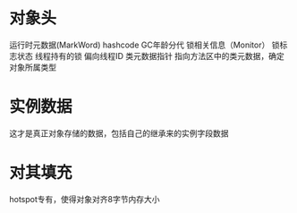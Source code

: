 # 对象头
 运行时元数据(MarkWord)
  hashcode
  GC年龄分代
  锁相关信息（Monitor）
   锁标志状态
   线程持有的锁
   偏向线程ID
 类元数据指针
  指向方法区中的类元数据，确定对象所属类型
# 实例数据
 这才是真正对象存储的数据，包括自己的继承来的实例字段数据
# 对其填充
 hotspot专有，使得对象对齐8字节内存大小